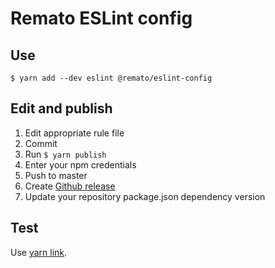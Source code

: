 # Remato ESLint config

## Use

```
$ yarn add --dev eslint @remato/eslint-config
```

## Edit and publish

1. Edit appropriate rule file
2. Commit
3. Run `$ yarn publish`
5. Enter your npm credentials
6. Push to master
7. Create [Github release](https://github.com/rematocorp/eslint-config/releases)
8. Update your repository package.json dependency version

## Test

Use [yarn link](https://classic.yarnpkg.com/en/docs/cli/link/).
